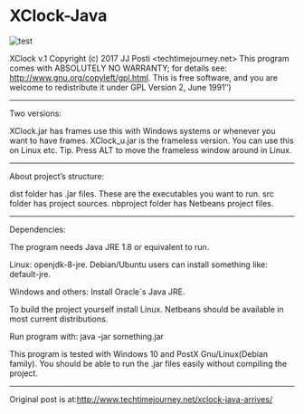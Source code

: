 # XClock-Java

![test](https://user-images.githubusercontent.com/29865797/30662433-c09dbea2-9e4f-11e7-947f-76aacd5a957c.jpg)

XClock v.1 Copyright (c) 2017 JJ Posti <techtimejourney.net> This program comes with ABSOLUTELY NO WARRANTY; for details see: http://www.gnu.org/copyleft/gpl.html. This is free software, and you are welcome to redistribute it under GPL Version 2, June 1991″)

_______________

Two versions:

XClock.jar has frames use this with Windows systems or whenever you want to have frames.
XClock_u.jar is the frameless version. You can use this on Linux etc. Tip. Press ALT to move the frameless window around in Linux.

_______

About project’s structure:

dist folder has .jar files. These are the executables you want to run.
src folder has project sources.
nbproject folder has Netbeans project files.

____________

Dependencies:

The program needs Java JRE 1.8 or equivalent to run.

Linux: openjdk-8-jre. Debian/Ubuntu users can install something like: default-jre.

Windows and others: Install Oracle´s Java JRE.

To build the project yourself install Linux. Netbeans should be available in most current distributions.

Run program with: java -jar something.jar

This program is tested with Windows 10 and PostX Gnu/Linux(Debian family). You should be able to run the .jar files easily without compiling the project.
_______________________
Original post is at:http://www.techtimejourney.net/xclock-java-arrives/
